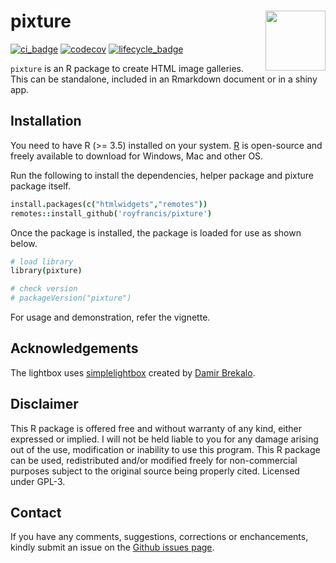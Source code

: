 # pixture <img src="android-chrome-192x192.png" style="height:96px;" align="right" />

[![ci_badge](https://github.com/royfrancis/pixture/workflows/build/badge.svg)](https://github.com/royfrancis/pixture/actions?workflow=build) [![codecov](https://codecov.io/gh/royfrancis/pixture/branch/main/graph/badge.svg?token=4DOQ8HNQFK)](https://app.codecov.io/gh/royfrancis/pixture/) [![lifecycle_badge](https://lifecycle.r-lib.org/articles/figures/lifecycle-experimental.svg)](https://lifecycle.r-lib.org/articles/stages.html#experimental) 

`pixture` is an R package to create HTML image galleries. This can be standalone, included in an Rmarkdown document or in a shiny app.

## Installation  

You need to have R (>= 3.5) installed on your system. [R](https://www.r-project.org/) is open-source and freely available to download for Windows, Mac and other OS.

Run the following to install the dependencies, helper package and pixture package itself.

```coffee
install.packages(c("htmlwidgets","remotes"))
remotes::install_github('royfrancis/pixture')
```

Once the package is installed, the package is loaded for use as shown below.

```coffee
# load library
library(pixture)

# check version
# packageVersion("pixture")
```

For usage and demonstration, refer the vignette.

## Acknowledgements

The lightbox uses [simplelightbox](https://github.com/dbrekalo/simpleLightbox) created by [Damir Brekalo](https://dbrekalo.github.io/simpleLightbox/).

## Disclaimer

This R package is offered free and without warranty of any kind, either expressed or implied. I will not be held liable to you for any damage arising out of the use, modification or inability to use this program. This R package can be used, redistributed and/or modified freely for non-commercial purposes subject to the original source being properly cited. Licensed under GPL-3.

## Contact

If you have any comments, suggestions, corrections or enchancements, kindly submit an issue on the [Github issues page](https://github.com/royfrancis/pixture/issues).
